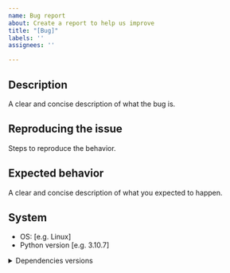 ```yaml
---
name: Bug report
about: Create a report to help us improve
title: "[Bug]"
labels: ''
assignees: ''

---
```


## Description
A clear and concise description of what the bug is.

## Reproducing the issue
Steps to reproduce the behavior.

## Expected behavior
A clear and concise description of what you expected to happen.

## System
 - OS: [e.g. Linux]
 - Python version [e.g. 3.10.7]
<details>
<summary>Dependencies versions</summary>
<br>
Paste here what 'pip list' gives you.
</details>
